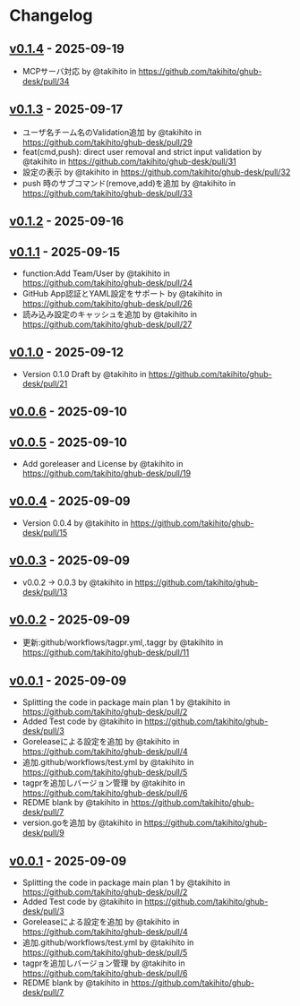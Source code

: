 # Changelog

## [v0.1.4](https://github.com/takihito/ghub-desk/compare/v0.1.3...v0.1.4) - 2025-09-19
- MCPサーバ対応 by @takihito in https://github.com/takihito/ghub-desk/pull/34

## [v0.1.3](https://github.com/takihito/ghub-desk/compare/v0.1.2...v0.1.3) - 2025-09-17
- ユーザ名チーム名のValidation追加 by @takihito in https://github.com/takihito/ghub-desk/pull/29
- feat(cmd,push): direct user removal and strict input validation by @takihito in https://github.com/takihito/ghub-desk/pull/31
- 設定の表示 by @takihito in https://github.com/takihito/ghub-desk/pull/32
- push 時のサブコマンド(remove,add)を追加 by @takihito in https://github.com/takihito/ghub-desk/pull/33

## [v0.1.2](https://github.com/takihito/ghub-desk/compare/v0.1.1...v0.1.2) - 2025-09-16

## [v0.1.1](https://github.com/takihito/ghub-desk/compare/v0.1.0...v0.1.1) - 2025-09-15
- function:Add Team/User by @takihito in https://github.com/takihito/ghub-desk/pull/24
- GitHub App認証とYAML設定をサポート by @takihito in https://github.com/takihito/ghub-desk/pull/26
- 読み込み設定のキャッシュを追加 by @takihito in https://github.com/takihito/ghub-desk/pull/27

## [v0.1.0](https://github.com/takihito/ghub-desk/compare/v0.0.6...v0.1.0) - 2025-09-12
- Version 0.1.0  Draft  by @takihito in https://github.com/takihito/ghub-desk/pull/21

## [v0.0.6](https://github.com/takihito/ghub-desk/compare/v0.0.5...v0.0.6) - 2025-09-10

## [v0.0.5](https://github.com/takihito/ghub-desk/compare/v0.0.4...v0.0.5) - 2025-09-10
- Add goreleaser and License by @takihito in https://github.com/takihito/ghub-desk/pull/19

## [v0.0.4](https://github.com/takihito/ghub-desk/compare/v0.0.3...v0.0.4) - 2025-09-09
- Version 0.0.4 by @takihito in https://github.com/takihito/ghub-desk/pull/15

## [v0.0.3](https://github.com/takihito/ghub-desk/compare/v0.0.2...v0.0.3) - 2025-09-09
- v0.0.2 -> 0.0.3 by @takihito in https://github.com/takihito/ghub-desk/pull/13

## [v0.0.2](https://github.com/takihito/ghub-desk/compare/v0.0.1...v0.0.2) - 2025-09-09
- 更新:github/workflows/tagpr.yml,.taggr by @takihito in https://github.com/takihito/ghub-desk/pull/11

## [v0.0.1](https://github.com/takihito/ghub-desk/commits/v0.0.1) - 2025-09-09
- Splitting the code in package main plan 1 by @takihito in https://github.com/takihito/ghub-desk/pull/2
- Added Test code by @takihito in https://github.com/takihito/ghub-desk/pull/3
- Goreleaseによる設定を追加 by @takihito in https://github.com/takihito/ghub-desk/pull/4
- 追加.github/workflows/test.yml by @takihito in https://github.com/takihito/ghub-desk/pull/5
- tagprを追加しバージョン管理 by @takihito in https://github.com/takihito/ghub-desk/pull/6
- REDME blank by @takihito in https://github.com/takihito/ghub-desk/pull/7
- version.goを追加 by @takihito in https://github.com/takihito/ghub-desk/pull/9

## [v0.0.1](https://github.com/takihito/ghub-desk/commits/v0.0.1) - 2025-09-09
- Splitting the code in package main plan 1 by @takihito in https://github.com/takihito/ghub-desk/pull/2
- Added Test code by @takihito in https://github.com/takihito/ghub-desk/pull/3
- Goreleaseによる設定を追加 by @takihito in https://github.com/takihito/ghub-desk/pull/4
- 追加.github/workflows/test.yml by @takihito in https://github.com/takihito/ghub-desk/pull/5
- tagprを追加しバージョン管理 by @takihito in https://github.com/takihito/ghub-desk/pull/6
- REDME blank by @takihito in https://github.com/takihito/ghub-desk/pull/7
